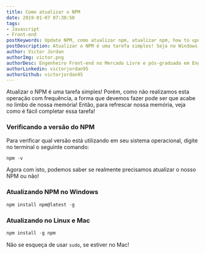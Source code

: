 ```yaml
---
title: Como atualizar o NPM
date: 2019-01-07 07:30:50
tags: 
- Javascript
- Front-end
postKeywords: Update NPM, como atualizar npm, atualizar npm, how to update npm
postDescription: Atualizar o NPM é uma tarefa simples! Seja no Windows, Mac ou Linux, atualizar seu npm não deve ser um impecilho no seu desenvolvimento! Relembre o comando para atualizar seu NPM neste post!
author: Victor Jordan
authorImg: victor.png
authorDesc: Engenheiro Front-end no Mercado Livre e pós-graduado em Engenharia de Software pela PUC-MG e formado em Banco de Dados pela Fatec, apaixonado por usabilidade, performance e UX!
authorLinkedin: victorjordan95
authorGithub: victorjordan95
---
```


Atualizar o NPM é uma tarefa simples! Porém, como não realizamos esta operação com frequência, a forma que devemos fazer pode ser que acabe no limbo de nossa memória! Então, para refrescar nossa memória, veja como é fácil completar essa tarefa!

### Verificando a versão do NPM

Para verificar qual versão está utilizando em seu sistema operacional, digite no terminal o seguinte comando:

<!-- more -->

```javascript
npm -v
```

Agora com isto, podemos saber se realmente precisamos atualizar o nosso NPM ou não!

### Atualizando NPM no Windows

```javascript
npm install npm@latest -g
```

### Atualizando no Linux e Mac

```javascript
npm install -g npm
```
Não se esqueça de usar `sudo`, se estiver no Mac!
